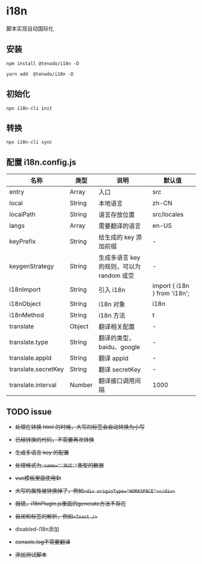 # i18n

脚本实现自动国际化

## 安装

```node
npm install @tenado/i18n -D

yarn add  @tenado/i18n -D
```

## 初始化

```node
npx i18n-cli init
```

## 转换

```node
npx i18n-cli sync
```

## 配置 i18n.config.js

| 名称                | 类型   | 说明                                      | 默认值                       |
| ------------------- | ------ | ----------------------------------------- | ---------------------------- |
| entry               | Array  | 入口                                      | src                          |
| local               | String | 本地语言                                  | zh-CN                        |
| localPath           | String | 语言存放位置                              | src/locales                  |
| langs               | Array  | 需要翻译的语言                            | en-US                        |
| keyPrefix           | String | 给生成的 key 添加前缀                     | -                            |
| keygenStrategy      | String | 生成多语言 key 的规则，可以为 random 或空 | -                            |
| i18nImport          | String | 引入 i18n                                 | import { i18n } from 'i18n'; |
| i18nObject          | String | i18n 对象                                 | i18n                         |
| i18nMethod          | String | i18n 方法                                 | t                            |
| translate           | Object | 翻译相关配置                              | -                            |
| translate.type      | String | 翻译的类型，baidu、google                 | -                            |
| translate.appId     | String | 翻译 appId                                | -                            |
| translate.secretKey | String | 翻译 secretKey                            | -                            |
| translate.interval  | Number | 翻译接口调用间隔                          | 1000                         |

## TODO issue

- ~~处理在转换 html 的时候，大写的标签会自动转换为小写~~

- ~~已经转换的代码，不需要再次转换~~

- ~~生成多语言 key 的配置~~

- ~~处理格式为`:name="'测试'"`类型的数据~~

- ~~vue模板里面使用$t~~

- ~~大写的属性被转换掉了，例如`<div originType="WORKSPACE"></div>`~~

- ~~报错，i18nPlugin.js里面的generate方法不存在~~

- ~~自闭和标签的解析，例如`<Toast />`~~

- disabled-i18n添加

- ~~console.log不需要翻译~~

- ~~添加测试脚本~~
